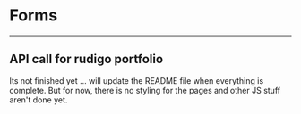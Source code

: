 # Forms


---------------------------------------------------------


## API call for rudigo portfolio


Its not finished yet ... will update the README file when everything is complete. But for now, there is no styling for the pages and other JS stuff aren't done yet.